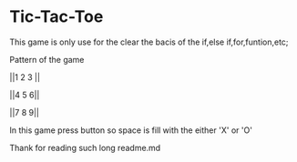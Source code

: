 # Tic-Tac-Toe
This game is only use for the clear the bacis of the if,else if,for,funtion,etc;

Pattern of the game 

||1 2 3 ||

||4 5 6||

||7 8 9||

In this game press button so space is fill with the either 'X' or 'O' 

Thank for reading such long readme.md
